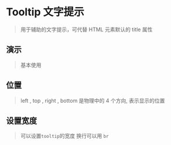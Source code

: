 

# Tooltip 文字提示
> 用于辅助的文字提示，可代替 HTML 元素默认的 title 属性

## 演示
> 基本使用


<template>
  <c-tooltip content="这是文字提示">
    <span>文字提示</span>
  </c-tooltip>
</template>



## 位置
> left , top , right , bottom 是物理中的 4 个方向, 表示显示的位置


<template>
  <div class="tooltip-box">
    <c-row type="flex" justify="center">
      <c-col :span="5">
        <c-tooltip content="这是文字提示" placement="top-start">
          <c-button type="primary" plain> 上左 </c-button>
        </c-tooltip>
      </c-col>
      <c-col :span="5">
        <c-tooltip content="这是文字提示" placement="top">
          <c-button type="primary" plain> 上中 </c-button>
        </c-tooltip>
      </c-col>
      <c-col :span="5">
        <c-tooltip content="这是文字提示" placement="top-end">
          <c-button type="primary" plain> 上右 </c-button>
        </c-tooltip>
      </c-col>
    </c-row>

    <c-row type="flex" justify="space-between">
      <c-col :span="4">
        <c-tooltip content="这是文字提示" placement="left-start">
          <c-button type="primary" plain> 左上 </c-button>
        </c-tooltip>
      </c-col>
      <c-col :span="4">
        <c-tooltip content="这是文字提示" placement="right-start">
          <c-button type="primary" plain> 右上 </c-button>
        </c-tooltip>
      </c-col>
    </c-row>

    <c-row type="flex" justify="space-between">
      <c-col :span="4">
        <c-tooltip content="这是文字提示" placement="left">
          <c-button type="primary" plain> 左中 </c-button>
        </c-tooltip>
      </c-col>
      <c-col :span="4">
        <c-tooltip content="这是文字提示" placement="right">
          <c-button type="primary" plain> 右中 </c-button>
        </c-tooltip>
      </c-col>
    </c-row>

    <c-row type="flex" justify="space-between">
      <c-col :span="4">
        <c-tooltip content="这是文字提示" placement="left-end">
          <c-button type="primary" plain> 左下 </c-button>
        </c-tooltip>
      </c-col>
      <c-col :span="4">
        <c-tooltip content="这是文字提示" placement="right-end">
          <c-button type="primary" plain> 右下 </c-button>
        </c-tooltip>
      </c-col>
    </c-row>

    <c-row type="flex" justify="center">
      <c-col :span="5">
        <c-tooltip content="这是文字提示" placement="bottom-start">
          <c-button type="primary" plain> 下左 </c-button>
        </c-tooltip>
      </c-col>
      <c-col :span="5">
        <c-tooltip content="这是文字提示" placement="bottom">
          <c-button type="primary" plain> 下中 </c-button>
        </c-tooltip>
      </c-col>
      <c-col :span="5">
        <c-tooltip content="这是文字提示" placement="bottom-end">
          <c-button type="primary" plain> 下右 </c-button>
        </c-tooltip>
      </c-col>
    </c-row>
  </div>
</template>

## 设置宽度
> 可以设置`tooltip`的宽度 换行可以用 `br`


<template>
  <c-tooltip content="这是一段非常长的文字提示，主要是用于演示" width="180px">
    <span>文字提示</span>
  </c-tooltip>
</template>

